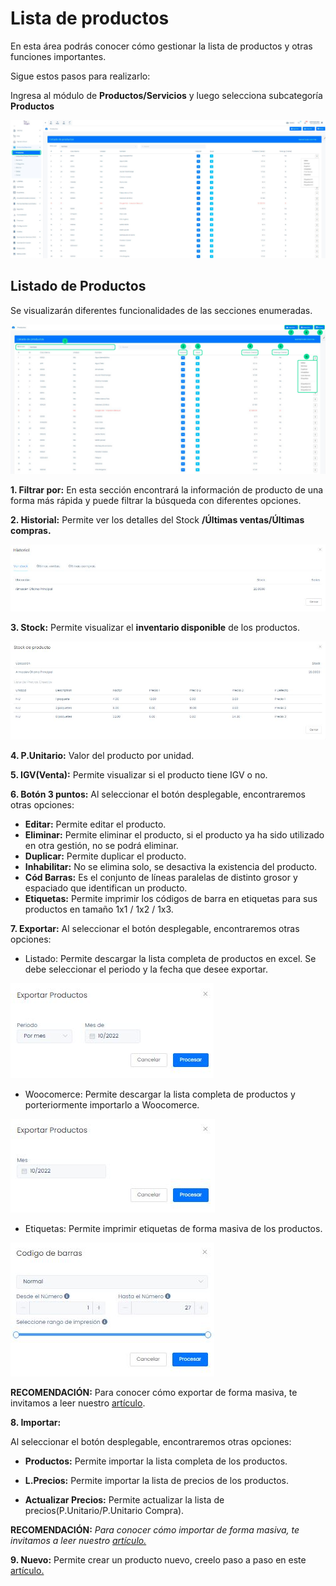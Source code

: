 # Lista de productos
En esta área podrás conocer cómo gestionar la lista de productos y otras funciones importantes.

Sigue estos pasos para realizarlo:

Ingresa al módulo de **Productos/Servicios** y luego selecciona subcategoría **Productos**

![img1](img/Lista-de-productos_01.jpg)

## Listado de Productos
Se visualizarán diferentes funcionalidades de las secciones enumeradas.

![img2](img/Lista-de-productos_02.jpg)

**1.  Filtrar por:** En esta sección encontrará la información de producto de una forma más rápida y puede filtrar la búsqueda con diferentes opciones.

**2.  Historial:** Permite ver los detalles del Stock **/Últimas ventas/Últimas compras.**

![img3](img/Lista-de-productos_03.jpg)

**3.  Stock:** Permite visualizar el **inventario disponible** de los productos.

![img4](img/Lista-de-productos_04.jpg)

**4.  P.Unitario:** Valor del producto por unidad.

**5.  IGV(Venta):** Permite visualizar si el producto tiene IGV o no.

**6.  Botón 3 puntos:** Al seleccionar el botón desplegable, encontraremos otras opciones:

* **Editar:** Permite editar el producto.
* **Eliminar:** Permite eliminar el producto, si el producto ya ha sido utilizado en otra gestión, no se podrá eliminar.
* **Duplicar:** Permite duplicar el producto.
* **Inhabilitar:** No se elimina solo, se desactiva la existencia del producto.
* **Cód Barras:** Es el conjunto de líneas paralelas de distinto grosor y espaciado que identifican un producto.
* **Etiquetas:** Permite imprimir los códigos de barra en etiquetas para sus productos en tamaño 1x1 / 1x2 / 1x3.
  
**7.  Exportar:** Al seleccionar el botón desplegable, encontraremos otras opciones:

* Listado: Permite descargar la lista completa de productos en excel. Se debe seleccionar el periodo y la fecha que desee exportar.

![img5](img/Lista-de-productos_05.jpg)

* Woocomerce: Permite descargar la lista completa de productos y porteriormente importarlo a Woocomerce.

![img6](img/Lista-de-productos_06.jpg)

* Etiquetas: Permite imprimir etiquetas de forma masiva de los productos.

![img7](img/Lista-de-productos_07.jpg)

**RECOMENDACIÓN:** 
Para conocer cómo exportar de forma masiva, te invitamos a leer nuestro [artículo](#).

**8.  Importar:**

Al seleccionar el botón desplegable, encontraremos otras opciones:

* **Productos:** Permite importar la lista completa de los productos.

* **L.Precios:**  Permite importar la lista de precios de los productos.

* **Actualizar Precios:** Permite actualizar la lista de precios(P.Unitario/P.Unitario Compra).

**RECOMENDACIÓN:**
_Para conocer cómo importar de forma masiva, te invitamos a leer nuestro [artículo.](#)_

**9.  Nuevo:** Permite crear un producto nuevo, creelo paso a paso en este [artículo.](#)